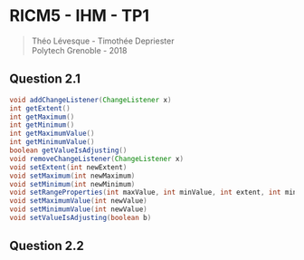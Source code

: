 # RICM5 - IHM - TP1

> Théo Lévesque - Timothée Depriester \
> Polytech Grenoble - 2018

## Question 2.1

``` java
void addChangeListener(ChangeListener x)
int getExtent()
int getMaximum()
int getMinimum()
int getMaximumValue()
int getMinimumValue()
boolean getValueIsAdjusting()
void removeChangeListener(ChangeListener x)
void setExtent(int newExtent)
void setMaximum(int newMaximum)
void setMinimum(int newMinimum)
void setRangeProperties(int maxValue, int minValue, int extent, int min, int max, boolean adjusting)
void setMaximumValue(int newValue)
void setMinimumValue(int newValue)
void setValueIsAdjusting(boolean b)
```

## Question 2.2
